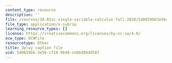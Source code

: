 ```yaml
---
content_type: resource
description: ''
file: /courses/18-01sc-single-variable-calculus-fall-2010/5d0659bb3e5bcf189b48cebbd88dd587_cdRMY39EYbs.srt
file_type: application/x-subrip
learning_resource_types: []
license: https://creativecommons.org/licenses/by-nc-sa/4.0/
ocw_type: OCWFile
resourcetype: Other
title: 3play caption file
uid: 5d0659bb-3e5b-cf18-9b48-cebbd88dd587
---
```

